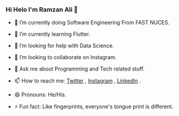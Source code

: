 ### Hi Helo I'm Ramzan Ali 👋

- 🔭 I’m currently doing Software Engineering From FAST NUCES.
- 🌱 I’m currently learning Flutter.
- 🤔 I’m looking for help with Data Science.
- 👯 I’m looking to collaborate on Instagram.
- 💬 Ask me about Programming and Tech related stuff.
- 📫 How to reach me: [Twitter](https://twitter.com/RazaBaqir_5) , 
[Instagram](https://www.instagram.com/raza.baqir5/) , 
[LinkedIn](https://www.linkedin.com/in/raza-baqir-5106a4241/) .

- 😄 Pronouns: He/His.
- ⚡ Fun fact: Like fingerprints, everyone's tongue print is different.

